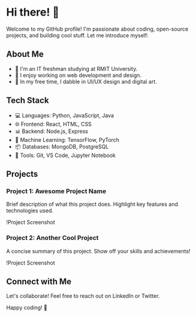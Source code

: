 # Hi there! 👋

Welcome to my GitHub profile! I'm passionate about coding, open-source projects, and building cool stuff. Let me introduce myself:

## About Me

- 🌟 I'm an IT freshman studying at RMIT University.
- 🚀 I enjoy working on web development and design.
- 🎨 In my free time, I dabble in UI/UX design and digital art.

## Tech Stack

- 💻 Languages: Python, JavaScript, Java
- 🌐 Frontend: React, HTML, CSS
- 📊 Backend: Node.js, Express
- 🤖 Machine Learning: TensorFlow, PyTorch
- 📦 Databases: MongoDB, PostgreSQL
- 🚀 Tools: Git, VS Code, Jupyter Notebook

## Projects

### Project 1: Awesome Project Name

Brief description of what this project does. Highlight key features and technologies used.

!Project Screenshot <!-- Replace with an actual screenshot -->

### Project 2: Another Cool Project

A concise summary of this project. Show off your skills and achievements!

!Project Screenshot <!-- Replace with an actual screenshot -->

## Connect with Me

Let's collaborate! Feel free to reach out on LinkedIn or Twitter.

Happy coding! 🚀
